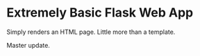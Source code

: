 # Extremely Basic Flask Web App

Simply renders an HTML page. Little more than a template.

Master update.
